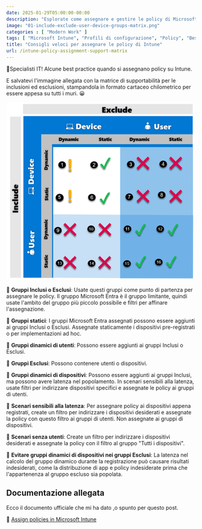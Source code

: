 ```yaml
---
date: 2025-01-29T05:00:00-00:00
description: "Esplorate come assegnare e gestire le policy di Microsoft Entra per ottimizzare la sicurezza e l'efficienza dei vostri dispositivi e utenti. Mini-guida con consigli pratici e best practice."
image: "01-include-exclude-user-device-groups-matrix.png"
categories : [ "Modern Work" ]
tags: [ "Microsoft Intune", "Profili di configurazione", "Policy", "Best practice","Guida" ]
title: "Consigli veloci per assegnare le policy di Intune"
url: /intune-policy-assignment-support-matrix
---
```

🚀Specialisti IT! Alcune best practice quando si assegnano policy su Intune. 

E salvatevi l'immagine allegata con la matrice di supportabilità per le inclusioni ed esclusioni, stampandola in formato cartaceo chilometrico per essere appesa su tutti i muri. 😀

![Matrice di supportabilità per le assegnazioni, inclusioni ed esclusioni di profili di configurazione Microsoft Intune](01-include-exclude-user-device-groups-matrix.png)



📌 **Gruppi Inclusi o Esclusi**: Usate questi gruppi come punto di partenza per assegnare le policy. Il gruppo Microsoft Entra è il gruppo limitante, quindi usate l'ambito del gruppo più piccolo possibile e filtri per affinare l'assegnazione.

📌 **Gruppi statici**: I gruppi Microsoft Entra assegnati possono essere aggiunti ai gruppi Inclusi o Esclusi. Assegnate staticamente i dispositivi pre-registrati o per implementazioni ad hoc.

📌 **Gruppi dinamici di utenti**: Possono essere aggiunti ai gruppi Inclusi o Esclusi.

📌 **Gruppi Esclusi**: Possono contenere utenti o dispositivi.

📌 **Gruppi dinamici di dispositivi**: Possono essere aggiunti ai gruppi Inclusi, ma possono avere latenza nel popolamento. In scenari sensibili alla latenza, usate filtri per indirizzare dispositivi specifici e assegnate le policy ai gruppi di utenti.

📌 **Scenari sensibili alla latenza**: Per assegnare policy ai dispositivi appena registrati, create un filtro per indirizzare i dispositivi desiderati e assegnate la policy con questo filtro ai gruppi di utenti. Non assegnate ai gruppi di dispositivi.

📌 **Scenari senza utenti**: Create un filtro per indirizzare i dispositivi desiderati e assegnate la policy con il filtro al gruppo "Tutti i dispositivi".

📌 **Evitare gruppi dinamici di dispositivi nei gruppi Esclusi**: La latenza nel calcolo del gruppo dinamico durante la registrazione può causare risultati indesiderati, come la distribuzione di app e policy indesiderate prima che l'appartenenza al gruppo escluso sia popolata.

## Documentazione allegata
Ecco il documento ufficiale che mi ha dato ,o spunto per questo post.

📖 [Assign policies in Microsoft Intune](https://learn.microsoft.com/en-us/mem/intune/configuration/device-profile-assign)